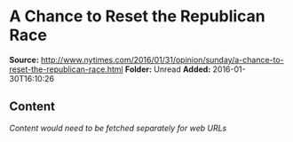 # A Chance to Reset the Republican Race

**Source:** http://www.nytimes.com/2016/01/31/opinion/sunday/a-chance-to-reset-the-republican-race.html
**Folder:** Unread
**Added:** 2016-01-30T16:10:26




## Content
*Content would need to be fetched separately for web URLs*
